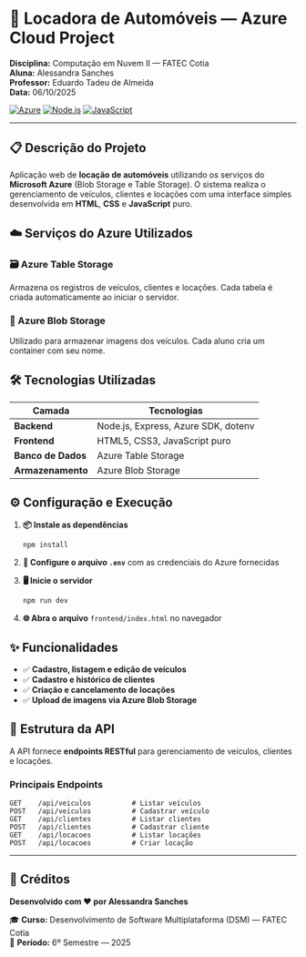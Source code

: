 # 🚗 Locadora de Automóveis — Azure Cloud Project

**Disciplina:** Computação em Nuvem II — FATEC Cotia  
**Aluna:** Alessandra Sanches  
**Professor:** Eduardo Tadeu de Almeida  
**Data:** 06/10/2025

[![Azure](https://img.shields.io/badge/Azure-0078D4?style=for-the-badge&logo=microsoft-azure&logoColor=white)](https://azure.microsoft.com/)
[![Node.js](https://img.shields.io/badge/Node.js-43853D?style=for-the-badge&logo=node.js&logoColor=white)](https://nodejs.org/)
[![JavaScript](https://img.shields.io/badge/JavaScript-F7DF1E?style=for-the-badge&logo=javascript&logoColor=black)](https://javascript.com/)

---

## 📋 Descrição do Projeto

Aplicação web de **locação de automóveis** utilizando os serviços do **Microsoft Azure** (Blob Storage e Table Storage). O sistema realiza o gerenciamento de veículos, clientes e locações com uma interface simples desenvolvida em **HTML**, **CSS** e **JavaScript** puro.

## ☁️ Serviços do Azure Utilizados

### 🗃️ Azure Table Storage
Armazena os registros de veículos, clientes e locações. Cada tabela é criada automaticamente ao iniciar o servidor.

### 📁 Azure Blob Storage
Utilizado para armazenar imagens dos veículos. Cada aluno cria um container com seu nome.

## 🛠️ Tecnologias Utilizadas

| Camada | Tecnologias |
|--------|-------------|
| **Backend** | Node.js, Express, Azure SDK, dotenv |
| **Frontend** | HTML5, CSS3, JavaScript puro |
| **Banco de Dados** | Azure Table Storage |
| **Armazenamento** | Azure Blob Storage |

## ⚙️ Configuração e Execução

1. **📦 Instale as dependências**
   ```bash
   npm install
   ```

2. **🔐 Configure o arquivo `.env`** com as credenciais do Azure fornecidas

3. **🖥️ Inicie o servidor**
   ```bash
   npm run dev
   ```

4. **🌐 Abra o arquivo** `frontend/index.html` no navegador

## ✨ Funcionalidades

- ✅ **Cadastro, listagem e edição de veículos**
- ✅ **Cadastro e histórico de clientes**
- ✅ **Criação e cancelamento de locações**
- ✅ **Upload de imagens via Azure Blob Storage**

## 🔗 Estrutura da API

A API fornece **endpoints RESTful** para gerenciamento de veículos, clientes e locações.

### Principais Endpoints

```http
GET    /api/veiculos          # Listar veículos
POST   /api/veiculos          # Cadastrar veículo
GET    /api/clientes          # Listar clientes
POST   /api/clientes          # Cadastrar cliente
GET    /api/locacoes          # Listar locações
POST   /api/locacoes          # Criar locação
```

---

## 💝 Créditos

**Desenvolvido com ❤️ por Alessandra Sanches**

🎓 **Curso:** Desenvolvimento de Software Multiplataforma (DSM) — FATEC Cotia  
📅 **Período:** 6º Semestre — 2025
